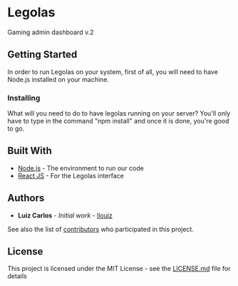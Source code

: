 # Legolas
Gaming admin dashboard v.2

## Getting Started

In order to run Legolas on your system, first of all, you will need to have Node.js installed on your machine.

### Installing

What will you need to do to have legolas running on your server? You'll only have to type in the command "npm install" and once it is done, you're good to go.

## Built With

* [Node.js](https://nodejs.org/en/) - The environment to run our code
* [React JS](https://reactjs.org/) - For the Legolas interface

## Authors

* **Luiz Carlos** - *Initial work* - [llouiz](https://github.com/llouiz)

See also the list of [contributors](https://github.com/llouiz/legolas-front-end/graphs/contributors) who participated in this project.

## License

This project is licensed under the MIT License - see the [LICENSE.md](https://github.com/llouiz/legolas-front-end/blob/master/LICENSE.md) file for details 

